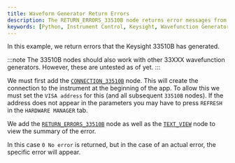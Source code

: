 ```yaml
---
title: Waveform Generator Return Errors
description: The RETURN_ERRORS_33510B node returns error messages from the WFG.
keywords: [Python, Instrument Control, Keysight, Wavefunction Generator, Function Generator, Keysight 33500B]
---
```


In this example, we return errors that the Keysight 33510B has generated.

:::note
The 33510B nodes should also work with other 33XXX wavefunction generators. However, these are untested as of yet.
:::

We must first add the [`CONNECTION_33510B`](https://github.com/flojoy-ai/nodes/tree/develop/IO/INSTRUMENTS/FUNCTION_GENERATORS/KEYSIGHT/33XXX) node. This will create the connection to the instrument at the beginning of the app. To allow this we must set the `VISA address` for this (and all subsequent `33510B` nodes). If the address does not appear in the parameters you may have to press `REFRESH` in the `HARDWARE MANAGER` tab.

We add the [`RETURN_ERRORS_33510B`](https://github.com/flojoy-ai/nodes/tree/develop/IO/INSTRUMENTS/FUNCTION_GENERATORS/KEYSIGHT/33XXX) node as well as the [`TEXT_VIEW`](https://github.com/flojoy-ai/nodes/blob/develop/VISUALIZERS/DATA_STRUCTURE/TEXT_VIEW/TEXT_VIEW.py) node to view the summary of the error.

In this case `0 No error` is returned, but in the case of an actual error, the specific error will appear.
